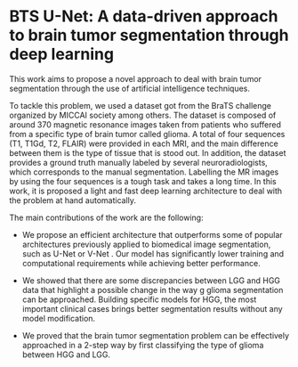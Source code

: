 # BTS U-Net: A data-driven approach to brain tumor segmentation through deep learning
This work aims to propose a novel approach to deal with brain tumor segmentation through the use of artificial 
intelligence techniques.

To tackle this problem, we used a dataset got from the BraTS challenge organized by MICCAI society among others. The 
dataset is composed of around 370 magnetic resonance images taken from patients who suffered from a specific type of
brain tumor called glioma. A total of four sequences (T1, T1Gd, T2, FLAIR) were provided in each MRI, and the main 
difference between them is the type of tissue that is stood out. In addition, the dataset provides a ground 
truth manually labeled by several neuroradiologists, which corresponds to the manual segmentation. Labelling the MR 
images by using the four sequences is a tough task and takes a long time. In this work, it is proposed a light and fast 
deep  learning architecture to deal with the problem at hand automatically.

The main contributions of the work are the following:

- We propose an efficient architecture that outperforms  some of popular architectures previously applied to biomedical 
image segmentation, such as U-Net or V-Net . Our model has significantly lower training  and computational requirements 
while achieving better performance.

- We showed that there are some discrepancies between LGG and HGG data that highlight a possible change in the way g
glioma segmentation can be approached. Building specific models for HGG, the most important clinical cases brings better
segmentation results without  any model modification.

- We proved that the brain tumor segmentation problem can be effectively approached in a 2-step way by first classifying 
the type of glioma between HGG and LGG.



